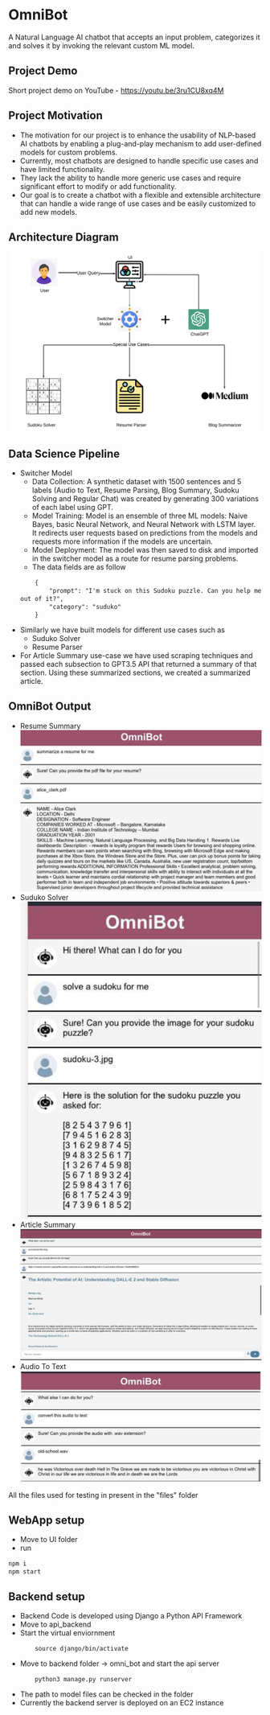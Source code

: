 # OmniBot
A Natural Language AI chatbot that accepts an input problem, categorizes it and solves it by invoking the relevant custom ML model. 

## Project Demo
Short project demo on YouTube - https://youtu.be/3ru1CU8xq4M

## Project Motivation
- The motivation for our project is to enhance the usability of NLP-based AI chatbots by enabling a plug-and-play mechanism to add user-defined models for custom problems. 
- Currently, most chatbots are designed to handle specific use cases and have limited functionality.
- They lack the ability to handle more generic use cases and require significant effort to modify or add functionality.
- Our goal is to create a chatbot with a flexible and extensible architecture that can handle a wide range of use cases and be easily customized to add new models.

## Architecture Diagram
![Architecture Diagram](/Images/FinalProjectDiagram.png?raw=true "Architecture Diagram")

## Data Science Pipeline
- Switcher Model
    - Data Collection: A synthetic dataset with 1500 sentences and 5 labels (Audio to Text, Resume Parsing, Blog Summary, Sudoku Solving and Regular Chat) was created by generating 300 variations of each label using GPT.
    - Model Training: Model is an ensemble of three ML models: Naive Bayes, basic Neural Network, and Neural Network with LSTM layer. It redirects user requests based on predictions from the models and requests more information if the models are uncertain.
    - Model Deployment: The model was then saved to disk and imported in the switcher model as a route for resume parsing problems.
    - The data fields are as follow
    ```
        {
            "prompt": "I'm stuck on this Sudoku puzzle. Can you help me out of it?",
            "category": "suduko"
        }
    ```
- Similarly we have built models for different use cases such as 
    - Suduko Solver
    - Resume Parser
- For Article Summary use-case we have used scraping techniques and passed each subsection to GPT3.5 API that returned a summary of that section. Using these summarized sections, we created a summarized article.

## OmniBot Output
- Resume Summary
![Resume Summary](/Images/ResumeSummary.png?raw=true "Resume Summary")
- Suduko Solver
![Sudoku Solver](/Images/SudokuSolver.png?raw=true "Sudoku Solver")
- Article Summary
![Article Summary](/Images/ArticleSummary.png?raw=true "Article Summary")
- Audio To Text
![Audio To Text](/Images/AudioToText.png?raw=true "Audio To Text")

All the files used for testing in present in the "files" folder

## WebApp setup
- Move to UI folder
- run 
```
npm i
npm start
```

## Backend setup
- Backend Code is developed using Django a Python API Framework 
- Move to api_backend
- Start the virtual enviornment
    ```
        source django/bin/activate 
    ```
- Move to backend folder -> omni_bot and start the api server
    ```
        python3 manage.py runserver
    ```
- The path to model files can be checked in the folder
- Currently the backend server is deployed on an EC2 instance